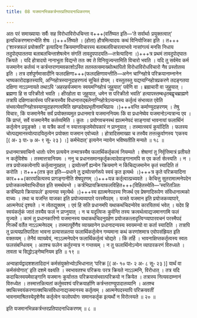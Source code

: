```yaml
---
title: 08 यजमानभिन्नकर्त्रन्तरप्रतिपादनाधिकरणम्

---
```


अतः परं समाख्यायाः सर्वैः सह विरोधाविरोधचिन्ता व+++(वर्तिष्यत इति—‘ते सर्वार्थाः प्रयुक्तत्वात्’ इत्यधिकरणमारभ्येति शेषः ।)+++र्तिष्यते । (होता) हौत्रमित्यादयः कथं विनियोजिका इति । त+++(‘शास्त्रफलं प्रयोक्तरि’ इत्यादिना क्रियमाणविचारस्य बलाबलविचारत्वाभावे नासांगत्यं मनसि निधाय तदुपोद्घाततया बलाबलचिन्ताशेषत्वेन संगतिं तावदुपपादयति—तत्रेत्यादिना ।)+++त्र प्रथमं तावदुपोद्घातः क्रियते । यदि होत्रादयो नानाभूता विद्यन्ते ततः क्व ते विनियुज्यन्तामिति विचारो भवति । यदि तु सर्वमेव कर्म यजमानेन कर्तव्यं न कर्त्रन्तराणामवकाशोऽस्ति ततस्तत्समाख्योत्थापितो विरोधाविरोधविचारो नैव प्रस्तोतव्य इति । तत्र दर्शपूर्णमासादीनि फलदक्षिणा+++(फलदक्षिणावन्तीति—अनेन चाग्निहोत्रे परिक्रयानाम्नानेन भाष्यकारोदाहृतस्यापि, अग्निहोत्रस्यानुदाहरणत्वं सूचितं ज्ञेयम् । वस्तुतस्तु यद्यप्यग्निहोत्रप्रकरणे तदङ्गतया दक्षिणा नाऽऽम्नायते तथाऽपि ‘अहरहर्यजमानः स्वयमग्निहोत्रं जुहुयात्’ पर्वणि वा । ब्रह्मचारी वा जुहुयात् । ब्रह्मणा हि स परिक्रीतो भवति । क्षीरहोता वा जुहुयात, धमेन स परिक्रीतो भवति’ हत्यापस्तम्बधृतबह्वृचब्राह्मणे तत्रापि दक्षिणाकार्यस्य परिक्रयस्यैव विधानात्तद्बलेनाग्निहोत्रेऽप्यन्यस्य कर्तृत्वं संभाव्यत एवेति संभवत्येवाग्निहोत्रस्याप्युदाहरणत्वमिति खण्डदेवप्रभृतीनामभिप्रायः ।)+++वन्ति कर्माण्युदाहरणम् । तेषु विचारः, किं यजमानेनैव सर्वं प्रयोक्तव्यमुत प्रधानमात्रे यजमाननियमः किं वा प्रधानेष्वेव यजमानोऽन्यत्रान्य एव । किं प्राप्तं, सर्वे यजमानेनैव कर्तव्यमिति । कुतः । प्रयोगवचनस्थं ह्यात्मनेपदं साङ्गायां भावनायां फलार्थिनं कर्तृत्वेन प्रयुङ्क्ते । स यत्रैव कर्ता न स्यात्तत्कृतमेवोपकारं न प्राप्नुयात् । तस्मात्स्वयं कुर्यादिति । फलस्य चोत्पद्यमानस्योत्पादयितृत्वेन प्रयोक्ता यजमान एवोच्यते । होत्रादिसमाख्य़ा च तस्यैव तत्तत्कुर्वाणस्य ‘एकस्य \[( अ॰ ३ पा॰ ७ अ॰ ९ सू॰ २३ ) ।\]  कर्मभेदात्’ इत्यनेन न्यायेन भविष्यतीति मन्यते ॥ १८ ॥

प्रधानमात्रवाचिनो धातोः परेण प्रत्ययेन तन्मात्रस्यैव फलार्थिकर्तृकत्वं नियम्यते । शेषाणां तु निर्वृत्तिमात्रं प्रतीयते न कर्तृविशेषः । तस्मात्तत्रानियमः । ननु च प्रधानसमानकृर्तृकत्वादेवाङ्गानामपि स एव कर्ता सेत्स्यति । न । तत्र प्रयोजकत्वेनापि कर्तृत्वानुग्रहात् । द्रव्योत्सर्गे ह्यन्येन क्रियमाणे न किंचिद्यजमानेन कृतं स्यादिति तं करोति । त+++(तत्र कृत इति—प्रधाने तु द्रव्योत्सर्गरूपे स्वयं कृत इत्यर्थः ।)+++त्र कृते परिक्रयादिना कार+++(कारयन्नित्यस्य प्रागङ्गानीति शेषपूरणम् ।)+++यन्न कर्तृत्वात्प्रच्यवते । केचित्तु सुतरामात्मनेपदेन प्रयोजकत्वमेवाभिधीयत इति समर्थयन्ते । कर्त्रभिप्रायक्रियाफलविहित+++(विहितस्येति—‘स्वरितञितः कर्त्रभिप्राये क्रियाफले’ इत्यनया स्मृत्येर्थः ।)+++स्य ह्यात्मनेपदस्य णिजर्थ एव प्रेषणादिरूपेण संविधानात्मको वाच्यः । तथा च यजन्ति याजका इति प्रयोज्यव्यापारे परस्मैपदम् । यजते यजमान इति प्रयोजकव्यापारे, आत्मनेपदं दृश्यते । न त्वेतद्युक्तम् । एवं हि सति प्रधानमपि यथाकथंचिदन्येरेव कारयितव्यं भवेत् । यदेव हि स्वयंकर्तृकं जातं तस्यैव फलं न प्राप्नुयात् । न च यदृत्विजः कुर्वन्ति तस्य क्रत्वर्थत्वाद्यजमानगामि फलं युज्यते । कामं तु प्रधानकारिणो यजमानस्य यथाकथंचिदनुग्रहेण प्रयोजकत्लादृत्विग्व्यापारवचनं परस्मैपदं णिजर्थे वर्तेत नाऽऽत्मनेपदम् । तस्मात्पूर्वेणैव व्याख्यानेन प्रधानादन्यस्य स्वयमन्यो वा कर्ता स्यादिति । तत्रापि तु प्रत्ययप्रतिपादिता भावना प्रत्यासन्नतया फलार्थिकर्तृत्वेन गम्यमाना कथं करणांशमात्र एवोपसंह्रियत इति वक्तव्यम् । तेनैवं व्याख्येयं, नाऽऽत्मनेपदेन फलार्थिकर्तृत्वं चोद्यते । किं तर्हि । भावनाक्षिप्तकर्तृत्वस्य स्वतः फलसंबन्धित्वम् । अतश्च फलेन कर्तुरन्यत्र न गन्तव्यम् । न तु फलार्थिनोऽन्येन व्यापारकरणं विरुध्यते । तावता च सिद्धोऽङ्गेष्वनियम इति ॥ १९ ॥

अन्वाहार्यद्वादशशतादिदानं कर्मसंयुक्तेभ्योऽभिधानात् ‘परिक्र \[( अ॰ १० पा॰ २ अ॰ ८ सू॰ २३ )\] यार्थं वा कर्मसंयोगात्’ इति दशमे वक्ष्यति । स्वभावतश्च परिक्रयः परत्र क्रियते नाऽऽत्मनि, विरोधात् । तत्र यदि कदाचित्स्वयमेवाङ्गानि यजमानः कुर्यात्ततः परिक्रयासंभवात्परिक्रयो न क्रियेत । तत्रास्य नित्यवदाम्नानं विरुध्येत । तस्मात्तन्नित्यतां कर्तुमवश्यं परिक्रयार्हाणि कर्त्रन्तराण्युपादातव्यानि । अतश्च क्वचित्स्वयंकरणात्क्वचित्संविधानाद्यजमानस्य कर्तृत्वम् । आत्मनेपदस्यापि परिक्रयवतीं भावनामाश्रितस्येदृशेनैव कर्तृत्वेन फलोपयोगः समानकर्तृक इत्यर्थो न विरोत्स्यते ॥ २० ॥

इति यजमानभिन्नकर्त्रन्तरप्रतिपादनाधिकरणम् ॥ ८ ॥
